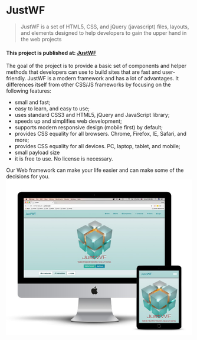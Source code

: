 # JustWF
> JustWF is a set of HTML5, CSS, and jQuery (javascript) files, layouts, and elements designed to help developers to gain the upper hand in the web projects


#### This project is published at: [JustWF](http://justwf.com/)


The goal of the project is to provide a basic set of components and helper methods that developers can use to build sites that are fast and user-friendly. JustWF is a modern framework and has a lot of  advantages. It  differences itself from other CSS/JS frameworks by focusing on the following features:
- small and fast;
- easy to learn, and easy to use;
- uses standard CSS3 and HTML5, jQuery and JavaScript library;
- speeds up and simplifies web development;
- supports modern responsive design (mobile first) by default;
- provides CSS equality for all browsers. Chrome, Firefox, IE, Safari, and more;
- provides CSS equality for all devices. PC, laptop, tablet, and mobile;
- small payload size
-  it is free to use. No license is necessary.

Our Web framework can make your life easier and can make some of the decisions for you.  
![picture](images/jf.jpg)
